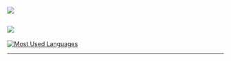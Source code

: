 [![](https://readme-typing-svg.herokuapp.com?duration=3000&lines=Hello!;Welcome+to+my+profile!;Check+out+my+repo+;Look+at+my+stats+below+%F0%9F%91%87+)](https://johto.dev)  

[![](https://komarev.com/ghpvc/?username=johtoleague&style=for-the-badge)](https://johto.dev)  
---

[![Most Used Languages](https://github-readme-stats.vercel.app/api/top-langs/?username=johtoleague&hide_progress=true&langs_count=12)](https://github.com/johtoleague/github-readme-stats)

---

